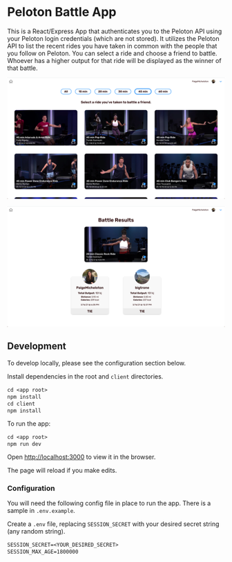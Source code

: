 # Peloton Battle App

This is a React/Express App that authenticates you to the Peloton API using your Peloton login credentials (which are not stored). It utilizes the Peloton API to list the recent rides you have taken in common with the people that you follow on Peloton. You can select a ride and choose a friend to battle. Whoever has a higher output for that ride will be displayed as the winner of that battle.

![rides-preview](./ridesPreview.png)

![results-preview](./resultsPreview.png)

## Development

To develop locally, please see the configuration section below.

Install dependencies in the root and `client` directories.
```
cd <app root>
npm install
cd client
npm install
```

To run the app:
```
cd <app root>
npm run dev
```

Open [http://localhost:3000](http://localhost:3000) to view it in the browser.

The page will reload if you make edits.

### Configuration

You will need the following config file in place to run the app. There is a sample in `.env.example`.


Create a `.env` file, replacing `SESSION_SECRET` with your desired secret string (any random string).
```
SESSION_SECRET=<YOUR_DESIRED_SECRET>
SESSION_MAX_AGE=1800000
```
